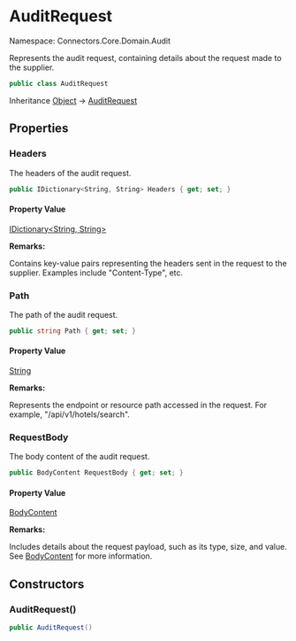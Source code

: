 # AuditRequest

Namespace: Connectors.Core.Domain.Audit

Represents the audit request, containing details about the request made to the supplier.

```csharp
public class AuditRequest
```

Inheritance [Object](https://docs.microsoft.com/en-us/dotnet/api/system.object) → [AuditRequest](./connectors.core.domain.audit.auditrequest)

## Properties

### <a id="properties-headers"/>**Headers**

The headers of the audit request.

```csharp
public IDictionary<String, String> Headers { get; set; }
```

#### Property Value

[IDictionary&lt;String, String&gt;](https://docs.microsoft.com/en-us/dotnet/api/system.collections.generic.idictionary-2)<br />

**Remarks:**

Contains key-value pairs representing the headers sent in the request to the supplier.
 Examples include "Content-Type", etc.

### <a id="properties-path"/>**Path**

The path of the audit request.

```csharp
public string Path { get; set; }
```

#### Property Value

[String](https://docs.microsoft.com/en-us/dotnet/api/system.string)<br />

**Remarks:**

Represents the endpoint or resource path accessed in the request. 
 For example, "/api/v1/hotels/search".

### <a id="properties-requestbody"/>**RequestBody**

The body content of the audit request.

```csharp
public BodyContent RequestBody { get; set; }
```

#### Property Value

[BodyContent](./connectors.core.domain.audit.bodycontent)<br />

**Remarks:**

Includes details about the request payload, such as its type, size, and value. 
 See [BodyContent](./connectors.core.domain.audit.bodycontent) for more information.

## Constructors

### <a id="constructors-.ctor"/>**AuditRequest()**

```csharp
public AuditRequest()
```
